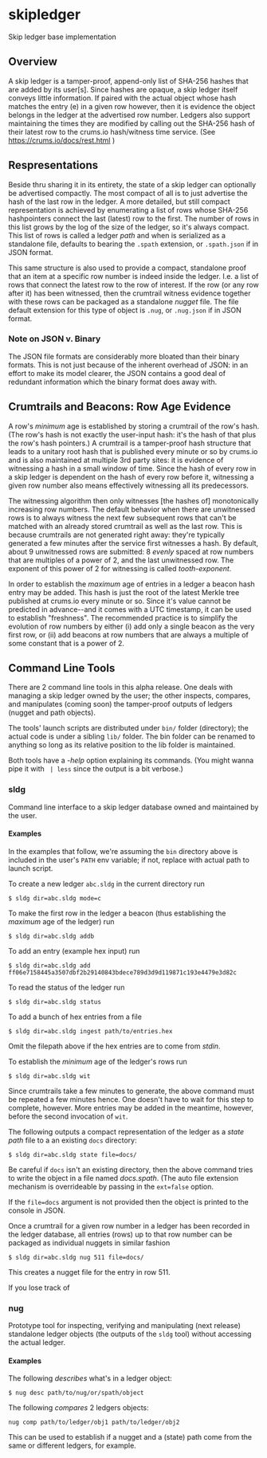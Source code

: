 # skipledger
Skip ledger base implementation

## Overview

A skip ledger is a tamper-proof, append-only list of SHA-256 hashes that are
 added by its user[s]. Since hashes are opaque, a skip ledger itself conveys
 little information. If paired with the actual object whose hash matches the
 entry (e) in a given row however, then it is evidence the object belongs in the
 ledger at the advertised row number. Ledgers also support maintaining the times
 they are modified by calling out the SHA-256 hash of their latest row to the
 crums.io hash/witness time service. (See https://crums.io/docs/rest.html )

## Respresentations

Beside thru sharing it in its entirety, the state of a skip ledger can optionally be
 advertised compactly. The most compact of all is to just advertise the hash of
 the last row in the ledger. A more detailed, but still compact representation
 is achieved by enumerating a list of rows whose SHA-256 hashpointers connect
 the last (latest) row to the first. The number of rows in this list grows by
 the log of the size of the ledger, so it's always compact. This list of rows is called
 a ledger *path* and when is serialized as a standalone file, defaults to bearing the `.spath` extension, or `.spath.json` if in JSON format.
 
 This same structure is also used to provide a compact, standalone proof that an
 item at a specific row number is indeed inside the ledger. I.e. a list of rows
 that connect the latest row to the row of interest. If the row (or any row
 after it) has been witnessed, then the crumtrail witness evidence together with
 these rows can be packaged as a standalone *nugget* file.  The file default extension
for this type of object is `.nug`, or `.nug.json` if in JSON format.
 
### Note on JSON v. Binary
 
 The JSON file formats are considerably more bloated than their binary formats. This is
 not just because of the inherent overhead of JSON: in an effort to make its model clearer,
 the JSON contains a good deal of redundant information which the binary format does away
 with.
 
 
## Crumtrails and Beacons: Row Age Evidence
 
  A row's *minimum* age is established by storing a crumtrail of the row's hash.
 (The row's hash is not exactly the user-input hash: it's the hash of that plus
 the row's hash pointers.) A crumtrail is a tamper-proof hash structure that
 leads to a unitary root hash that is published every minute or so by crums.io
 and is also maintained at multiple 3rd party sites: it is evidence of
 witnessing a hash in a small window of time. Since the hash of every row in a
 skip ledger is dependent on the hash of every row before it, witnessing a given
 row number also means effectively witnessing all its predecessors.
 
 The witnessing algorithm then only witnesses [the hashes of] monotonically
 increasing row numbers. The default behavior when there are unwitnessed rows is
 to always witness the next few subsequent rows that can't be matched with an
 already stored crumtrail as well as the last row. This is because crumtrails
 are not generated right away: they're typically generated a few minutes after
 the service first witnesses a hash. By default, about 9 unwitnessed rows are
 submitted: 8 *evenly* spaced at row numbers that are multiples of a power of 2,
 and the last unwitnessed row. The exponent of this power of 2 for witnessing is
 called *tooth-exponent*.
 
 In order to establish the *maximum* age of entries in a ledger a beacon hash
 entry may be added. This hash is just the root of the latest Merkle tree
 published at crums.io every minute or so. Since it's value cannot be predicted
 in advance--and it comes with a UTC timestamp, it can be used to establish
 "freshness". The recommended practice is to simplify the evolution of row
 numbers by either (i) add only a single beacon as the very first row, or (ii)
 add beacons at row numbers that are always a multiple of some constant that is
 a power of 2.
 
## Command Line Tools
 
 There are 2 command line tools in this alpha release. One deals with managing a
 skip ledger owned by the user; the other inspects, compares, and manipulates (coming soon)
 the tamper-proof outputs of ledgers (nugget and path objects).
 
 The tools' launch scripts are distributed under `bin/` folder (directory); the actual code is
 under a sibling `lib/` folder. The bin folder can be renamed to anything so long as its relative position to the lib folder is maintained.
 
 Both tools have a *-help* option explaining its commands. (You might wanna pipe
 it with ` | less` since the output is a bit verbose.)
 
### sldg
 
 Command line interface to a skip ledger database owned and maintained by the user.
 
#### Examples
 
 In the examples that follow, we're assuming the `bin` directory above is included in the
 user's `PATH` env variable; if not, replace with actual path to launch script.
 
 To create a new ledger `abc.sldg` in the current directory run
 
 `$ sldg dir=abc.sldg mode=c`
 
 To make the first row in the ledger a beacon (thus establishing the *maximum* age
 of the ledger) run
 
  `$ sldg dir=abc.sldg addb`
 
 To add an entry (example hex input) run
 
`$ sldg dir=abc.sldg add ff06e7158445a3507dbf2b29140843bdece789d3d9d119871c193e4479e3d82c`
 
To read the status of the ledger run

  `$ sldg dir=abc.sldg status`
  
  To add a bunch of hex entries from a file
  
  `$ sldg dir=abc.sldg ingest path/to/entries.hex`
  
 Omit the filepath above if the hex entries are to come from *stdin*.
 
 To establish the *minimum* age of the ledger's rows run
 
  `$ sldg dir=abc.sldg wit`
 
 Since crumtrails take a few minutes to generate, the above command must be repeated a few minutes hence. One doesn't have to wait for this step to complete, however. More entries may be added in the meantime, however, before the second invocation of `wit`.
 
 The following outputs a compact representation of the ledger as a *state path* file to a
  an existing `docs` directory:
 
 `$ sldg dir=abc.sldg state file=docs/`
 
 Be careful if `docs` isn't an existing directory, then the above command tries to write the object
 in a file named *docs.spath*. (The auto file extension mechanism is overrideable by passing in the
 `ext=false` option.
 
 If the `file=docs` argument is not provided then the object is printed to the console in JSON.
 
 Once a crumtrail for a given row number in a ledger has been recorded in the ledger database,
 all entries (rows) up to that row number can be packaged as individual nuggets in similar fashion
 
 `$ sldg dir=abc.sldg nug 511 file=docs/`
 
 This creates a nugget file for the entry in row 511.
 
 If you lose track of 
 
 
### nug
 
 Prototype tool for inspecting, verifying and manipulating (next release) standalone ledger objects
 (the outputs of the `sldg` tool) without accessing the actual ledger.
 
#### Examples
 
 The following *describes* what's in a ledger object:
 
 `$ nug desc path/to/nug/or/spath/object`
 
 The following *compares* 2 ledgers objects:
 
 `nug comp path/to/ledger/obj1 path/to/ledger/obj2`
 
 This can be used to establish if a nugget and a (state) path come from the same or different
 ledgers, for example.
 
 